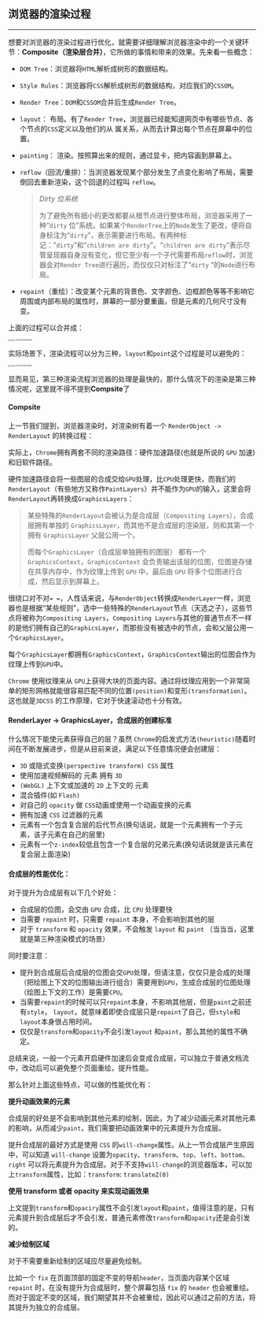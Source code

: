 ## 浏览器的渲染过程

-----

想要对浏览器的渲染过程进行优化，就需要详细理解浏览器渲染中的一个关键环节：**Composite（渲染层合并）**，它所做的事情和带来的效果。先来看一些概念：

+ `DOM Tree`：浏览器将`HTML`解析成树形的数据结构。

+ `Style Rules`：浏览器将`CSS`解析成树形的数据结构，对应我们的`CSSOM`。

+ `Render Tree`：`DOM`和`CSSOM`合并后生成`Render Tree`。

+ `layout`： 布局。有了`Render Tree`，浏览器已经能知道网页中有哪些节点、各个节点的`CSS`定义以及他们的从 属关系，从而去计算出每个节点在屏幕中的位置。

+ `painting`： 渲染。按照算出来的规则，通过显卡，把内容画到屏幕上。

+ `reflow`（回流/重排）：当浏览器发现某个部分发生了点变化影响了布局，需要倒回去重新渲染，这个回退的过程叫 `reflow`。

  > *Dirty 位系统*
  >
  > 为了避免所有细小的更改都要从根节点进行整体布局，浏览器采用了一种“`dirty` 位”系统。如果某个`RenderTree`上的`Node`发生了更改，便将自身标注为“`dirty`”，表示需要进行布局。有两种标记：“`dirty`”和“`children are dirty`”。“`children are dirty`”表示尽管呈现器自身没有变化，但它至少有一个子代需要布局`reflow`时，浏览器会对`Render Tree`进行遍历，而仅仅只对标注了“`dirty` “的`Node`进行布局。

+ `repaint`（重绘）：改变某个元素的背景色、文字颜色、边框颜色等等不影响它周围或内部布局的属性时，屏幕的一部分要重画，但是元素的几何尺寸没有变。

上面的过程可以合并成：

<img src="assets/image-20210107224450890.png" alt="image-20210107224450890" style="zoom:24%;" />

实际场景下，渲染流程可以分为三种，`layout`和`point`这个过程是可以避免的：

<img src="assets/image-20210107224546988.png" alt="image-20210107224546988" style="zoom:23.5%;" />

显而易见，第三种渲染流程浏览器的处理是最快的，那什么情况下的渲染是第三种情况呢，这里就不得不提到**Compsite**了

#### Compsite

上一节我们提到，浏览器渲染时，对渲染树有着一个 `RenderObject -> RenderLayout` 的转换过程：

实际上，`Chrome`拥有两套不同的渲染路径：硬件加速路径(也就是所说的 `GPU` 加速)和旧软件路径。

硬件加速路径会将一些图层的合成交给`GPU`处理，比`CPU`处理更快，而我们的`RenderLayout`（有些地方又称作`PaintLayers`）并不能作为`GPU`的输入，这里会将`RenderLayout`再转换成`GraphicsLayers`：

> 某些特殊的`RenderLayout`会被认为是合成层（`Compositing Layers`），合成层拥有单独的 `GraphicsLayer`，而其他不是合成层的渲染层，则和其第一个拥有 `GraphicsLayer` 父层公用一个。
>
> 而每个`GraphicsLayer`（合成层单独拥有的图层） 都有一个 `GraphicsContext`，`GraphicsContext` 会负责输出该层的位图，位图是存储在共享内存中，作为纹理上传到 `GPU` 中，最后由 `GPU` 将多个位图进行合成，然后显示到屏幕上。

很绕口对不对`= =`，人性话来说，与`RenderObject`转换成`RenderLayer`一样，浏览器也是根据“某些规则”，选中一些特殊的`RenderLayout`节点（天选之子），这些节点将被称为`Compositing Layers`，`Compositing Layers`与其他的普通节点不一样的是他们拥有自己的`GraphicsLayer`，而那些没有被选中的节点，会和父层公用一个`GraphicsLayer`。

每个`GraphicsLayer`都拥有`GraphicsContext`，`GraphicsContext`输出的位图会作为纹理上传到`GPU`中。

`Chrome` 使用纹理来从 `GPU`上获得大块的页面内容。通过将纹理应用到一个非常简单的矩形网格就能很容易匹配不同的位置`(position)`和变形`(transformation)`。这也就是`3DCSS` 的工作原理，它对于快速滚动也十分有效。

#### RenderLayer -> GraphicsLayer，合成层的创建标准

什么情况下能使元素获得自己的层？虽然 `Chrome`的启发式方法`(heuristic)`随着时间在不断发展进步，但是从目前来说，满足以下任意情况便会创建层：

+ `3D` 或隐式变换`(perspective transform) CSS` 属性
+ 使用加速视频解码的 元素 拥有 `3D`
+ `(WebGL)` 上下文或加速的 `2D` 上下文的 元素
+ 混合插件(如 `Flash)`
+ 对自己的 `opacity` 做 `CSS`动画或使用一个动画变换的元素
+ 拥有加速 `CSS` 过滤器的元素
+ 元素有一个包含复合层的后代节点(换句话说，就是一个元素拥有一个子元素，该子元素在自己的层里)
+ 元素有一个`z-index`较低且包含一个复合层的兄弟元素(换句话说就是该元素在复合层上面渲染)

#### 合成层的性能优化：

对于提升为合成层有以下几个好处：

+ 合成层的位图，会交由 `GPU` 合成，比 `CPU` 处理要快
+ 当需要 `repaint` 时，只需要 `repaint` 本身，不会影响到其他的层
+ 对于 `transform` 和 `opacity` 效果，不会触发 `layout` 和 `paint` （当当当，这里就是第三种渲染模式的场景）

同时要注意：

+ 提升到合成层后合成层的位图会交`GPU`处理，但请注意，仅仅只是合成的处理（把绘图上下文的位图输出进行组合）需要用到`GPU`，生成合成层的位图处理（绘图上下文的工作）是需要`CPU`。
+ 当需要`repaint`的时候可以只`repaint`本身，不影响其他层，但是`paint`之前还有`style`， `layout`，就意味着即使合成层只是`repaint`了自己，但`style`和`layout`本身很占用时间。
+ 仅仅是`transform`和`opacity`不会引发`layout` 和`paint`，那么其他的属性不确定。

总结来说，一般一个元素开启硬件加速后会变成合成层，可以独立于普通文档流中，改动后可以避免整个页面重绘，提升性能。

那么针对上面这些特点，可以做的性能优化有：

**提升动画效果的元素**

合成层的好处是不会影响到其他元素的绘制，因此，为了减少动画元素对其他元素的影响，从而减少`paint`，我们需要把动画效果中的元素提升为合成层。

提升合成层的最好方式是使用 `CSS` 的`will-change`属性。从上一节合成层产生原因中，可以知道 `will-change` 设置为`opacity`、`transform`、`top`、`left`、`bottom`、`right` 可以将元素提升为合成层。对于不支持`will-change`的浏览器版本，可以加上`transform`属性，比如：`transform`: `translateZ(0)`

**使用 transform 或者 opacity 来实现动画效果**

上文提到`transform`和`opaciry`属性不会引发`layout`和`paint`，值得注意的是，只有元素提升到合成层后才不会引发，普通元素修改`transform`和`opacity`还是会引发的。

**减少绘制区域**

对于不需要重新绘制的区域应尽量避免绘制。

比如一个 `fix` 在页面顶部的固定不变的导航`header`，当页面内容某个区域 `repaint` 时，在没有提升为合成层时，整个屏幕包括 `fix` 的 `header` 也会被重绘。而对于固定不变的区域，我们期望其并不会被重绘，因此可以通过之前的方法，将其提升为独立的合成层。